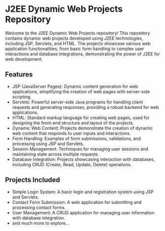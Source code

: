 # J2EE Dynamic Web Projects Repository
Welcome to the J2EE Dynamic Web Projects repository! This repository contains dynamic web projects developed using J2EE technologies, including JSP, Servlets, and HTML. The projects showcase various web application functionalities, from basic form handling to complex user interactions and database integrations, demonstrating the power of J2EE for web development.
## Features
- JSP (JavaServer Pages): Dynamic content generation for web applications, simplifying the creation of web pages with server-side scripting.
- Servlets: Powerful server-side Java programs for handling client requests and generating responses, providing a robust backend for web applications.
- HTML: Standard markup language for creating web pages, used for designing the front-end structure and layout of the projects.
- Dynamic Web Content: Projects demonstrate the creation of dynamic web content that responds to user inputs and interactions.
- Form Handling: Examples of form submissions, validations, and processing using JSP and Servlets.
- Session Management: Techniques for managing user sessions and maintaining state across multiple requests.
- Database Integration: Projects showcasing interaction with databases, including CRUD (Create, Read, Update, Delete) operations.
## Projects Included
- Simple Login System: A basic login and registration system using JSP and Servlets.
- Contact Form Submission: A web application for submitting and processing contact forms.
- User Management: A CRUD application for managing user information with database integration.
- and much more to explore...
